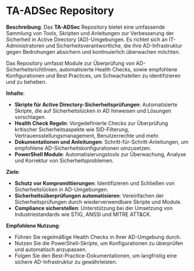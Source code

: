 # TA-ADSec Repository

**Beschreibung**:
Das **TA-ADSec** Repository bietet eine umfassende Sammlung von Tools, Skripten und Anleitungen zur Verbesserung der Sicherheit in Active Directory (AD)-Umgebungen. Es richtet sich an IT-Administratoren und Sicherheitsverantwortliche, die ihre AD-Infrastruktur gegen Bedrohungen absichern und kontinuierlich überwachen möchten. 

Das Repository umfasst Module zur Überprüfung von AD-Sicherheitsrichtlinien, automatisierte Health Checks, sowie empfohlene Konfigurationen und Best Practices, um Schwachstellen zu identifizieren und zu beheben.

**Inhalte**:
- **Skripte für Active Directory-Sicherheitsprüfungen**: Automatisierte Skripte, die auf Sicherheitslücken in AD hinweisen und Lösungen vorschlagen.
- **Health Check Regeln**: Vorgedefinierte Checks zur Überprüfung kritischer Sicherheitsaspekte wie SID-Filterung, Vertrauensstellungsmanagement, Benutzerrechte und mehr.
- **Dokumentationen und Anleitungen**: Schritt-für-Schritt-Anleitungen, um empfohlene AD-Sicherheitskonfigurationen umzusetzen.
- **PowerShell Module**: Automatisierungstools zur Überwachung, Analyse und Korrektur von Sicherheitsproblemen.

**Ziele**:
- **Schutz vor Kompromittierungen**: Identifizieren und Schließen von Sicherheitslücken in AD-Umgebungen.
- **Sicherheitsüberprüfungen automatisieren**: Vereinfachen der Sicherheitsprüfungen durch wiederverwendbare Skripte und Module.
- **Compliance sicherstellen**: Unterstützung bei der Umsetzung von Industriestandards wie STIG, ANSSI und MITRE ATT&CK.

**Empfohlene Nutzung**:
- Führen Sie regelmäßige Health Checks in Ihrer AD-Umgebung durch.
- Nutzen Sie die PowerShell-Skripte, um Konfigurationen zu überprüfen und automatisch anzupassen.
- Folgen Sie den Best-Practice-Dokumentationen, um langfristig eine sichere AD-Infrastruktur zu gewährleisten.

